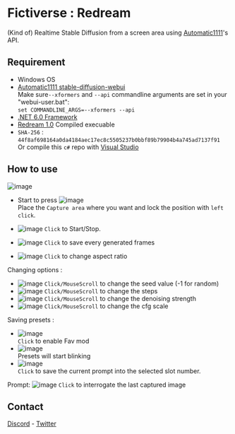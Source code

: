 # Fictiverse : Redream

(Kind of) Realtime Stable Diffusion from a screen area using [Automatic1111](https://github.com/AUTOMATIC1111/stable-diffusion-webui)'s API.

## Requirement
- Windows OS
- [Automatic1111 stable-diffusion-webui](https://github.com/AUTOMATIC1111/stable-diffusion-webui)   
Make sure```--xformers``` and ```--api``` commandline arguments are set in your "webui-user.bat":   
```set COMMANDLINE_ARGS=--xformers --api``` 
- [.NET 6.0 Framework](https://dotnet.microsoft.com/en-us/download/dotnet/6.0)
- [Redream 1.0](https://github.com/Fictiverse/Redream/releases/download/1.0/Fictiverse_Redream_1.0.7z) Compiled execuable   
- ```SHA-256``` : ```44f8af698164a0da4184aec17ec8c5505237b0bbf89b79904b4a745ad7137f91```   
Or compile this ```c#``` repo with [Visual Studio](https://visualstudio.microsoft.com/en/downloads/)

## How to use

![image](https://user-images.githubusercontent.com/111762798/207283950-3de127e8-575a-4012-98b9-73c9258f4fe7.png)

- Start to press ![image](https://user-images.githubusercontent.com/111762798/207306165-315287c6-e337-46fa-9d80-19c4eb782226.png)   
Place the ```Capture area``` where you want and lock the position with ```left click```.  


- ![image](https://user-images.githubusercontent.com/111762798/207306554-a15944a1-3acd-41c0-8054-b2ab6a441265.png) ```Click``` to Start/Stop.
- ![image](https://user-images.githubusercontent.com/111762798/207307399-d24b97ca-4ef0-4fc3-b62a-290e82c3acc8.png) ```Click``` to save every generated frames
- ![image](https://user-images.githubusercontent.com/111762798/207307617-5af3735b-eda3-48dc-b426-f93db18809a6.png) ```Click``` to change aspect ratio

Changing options :
- ![image](https://user-images.githubusercontent.com/111762798/207307725-a0c2fea1-3f04-4e5d-8504-1004f610be72.png) ```Click/MouseScroll``` to change the seed value (-1 for random)
- ![image](https://user-images.githubusercontent.com/111762798/207308468-fd1085df-11ef-4692-8a19-36ee129bbfdf.png) ```Click/MouseScroll``` to change the steps
- ![image](https://user-images.githubusercontent.com/111762798/207308656-348a6d65-0014-4b49-94ed-d28521246200.png) ```Click/MouseScroll``` to change the denoising strength
- ![image](https://user-images.githubusercontent.com/111762798/207308818-78c084e5-f489-42c4-ab21-f2e7c56033b5.png) ```Click/MouseScroll``` to change the cfg scale

Saving presets :
- ![image](https://user-images.githubusercontent.com/111762798/207309228-04635108-dbd7-40af-8913-f6848a54d2be.png)   
```Click``` to enable Fav mod   
- ![image](https://user-images.githubusercontent.com/111762798/207309404-749e0a8d-0fde-40d8-892c-2ea928643cf8.png)   
Presets will start blinking
- ![image](https://user-images.githubusercontent.com/111762798/207309847-1ef2322a-bee2-4c79-82bf-00f161f55746.png)   
```Click``` to save the current prompt into the selected slot number.

Prompt:
![image](https://user-images.githubusercontent.com/111762798/207310573-321321d8-d735-463b-8ec3-28a8bb53ffd8.png) ```Click``` to interrogate the last captured image


## Contact

[Discord](https://discord.gg/UYgRnhj8PR) - [Twitter](https://twitter.com/Fictiverse)

